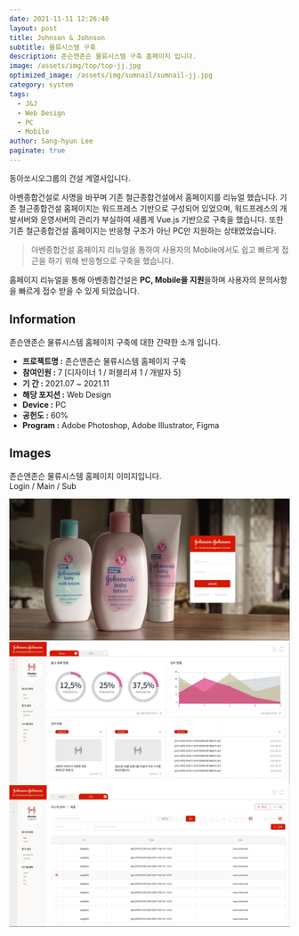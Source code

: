 ```yaml
---
date: 2021-11-11 12:26:40
layout: post
title: Johnson & Johnson
subtitle: 물류시스템 구축
description: 존슨앤존슨 물류시스템 구축 홈페이지 입니다.
image: /assets/img/top/top-jj.jpg
optimized_image: /assets/img/sumnail/sumnail-jj.jpg
category: system
tags:
  - J&J
  - Web Design
  - PC
  - Mobile
author: Sang-hyun Lee
paginate: true
---
```


<link rel="stylesheet" href="/assets/css/slick.css">
<link rel="stylesheet" href="/assets/css/slick-theme.css">


동아쏘시오그룹의 건설 계열사입니다.

아벤종합건설로 사명을 바꾸며 기존 철근종합건설에서 홈페이지를 리뉴얼 했습니다. 기존 철근종합건설 홈페이지는 워드프레스 기반으로 구성되어 있었으며, 워드프레스의 개발서버와 운영서버의 관리가 부실하여
새롭게 Vue.js 기반으로 구축을 했습니다. 또한 기존 철근종합건설 홈페이지는 반응형 구조가 아닌 PC만 지원하는 상태였었습니다.




> 아벤종합건설 홈페이지 리뉴얼을 통하여 사용자의 Mobile에서도 쉽고 빠르게 접근을 하기 위해 반응형으로 구축을 했습니다.

홈페이지 리뉴얼을 통해 아벤종합건설은 **PC, Mobile을 지원**을하며 사용자의 문의사항을 빠르게 접수 받을 수 있게 되었습니다.


<!--page-->

## Information

존슨앤존슨 물류시스템 홈페이지 구축에 대한 간략한 소개 입니다.

- **프로젝트명 :** 존슨앤존슨 물류시스템 홈페이지 구축
- **참여인원 :** 7 [디자이너 1 / 퍼블리셔 1 / 개발자 5]
- **기 간 :** 2021.07 ~ 2021.11 
- **해당 포지션 :** Web Design
- **Device :** PC
- **공헌도 :** 60%
- **Program :** Adobe Photoshop, Adobe Illustrator, Figma


<!--page-->

## Images

존슨앤존슨 물류시스템 홈페이지 이미지입니다.<br>
Login / Main / Sub

<section class="quotes">
  <div class="bubble">
    <img src="/assets/img/slide/jj01.jpg" />
  </div>
  <div class="bubble">
    <img src="/assets/img/slide/jj02.jpg" /> 
  </div>
  <div class="bubble">
    <img src="/assets/img/slide/jj03.jpg" /> 
  </div>
</section>


<p></p>
<p></p>




<script type="text/javascript" src="https://cdnjs.cloudflare.com/ajax/libs/jquery/2.1.3/jquery.min.js"></script>
<script type="text/javascript" src="https://cdn.jsdelivr.net/jquery.slick/1.5.0/slick.min.js"></script>

<script>
	$('.quotes').slick({
  dots: true,
  infinite: true,
  autoplay: false,
  autoplaySpeed: 6000,
  speed: 800,
  slidesToShow: 1,
  adaptiveHeight: true
});
$( document ).ready(function() {
$('.no-fouc').removeClass('no-fouc');
});
</script>





